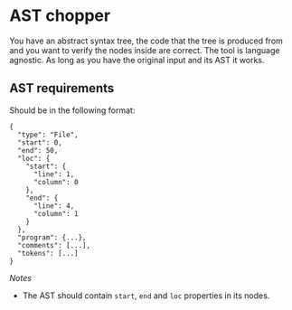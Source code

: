 # AST chopper

You have an abstract syntax tree, the code that the tree is produced from and you want to verify the nodes inside are correct. The tool is language agnostic. As long as you have the original input and its AST it works.

## AST requirements

Should be in the following format:

```
{
  "type": "File",
  "start": 0,
  "end": 50,
  "loc": {
    "start": {
      "line": 1,
      "column": 0
    },
    "end": {
      "line": 4,
      "column": 1
    }
  },
  "program": {...},
  "comments": [...],
  "tokens": [...]
}
```

*Notes*

* The AST should contain `start`, `end` and `loc` properties in its nodes.